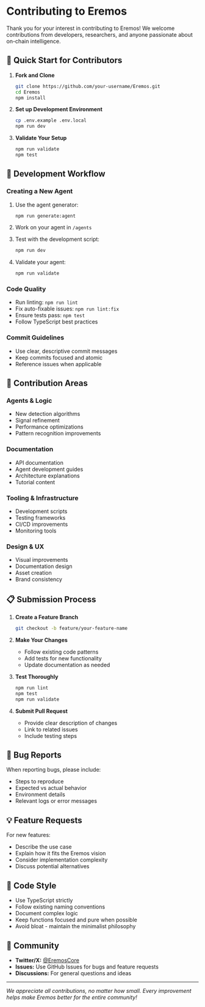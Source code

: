 # Contributing to Eremos

Thank you for your interest in contributing to Eremos! We welcome contributions from developers, researchers, and anyone passionate about on-chain intelligence.

## 🚀 Quick Start for Contributors

1. **Fork and Clone**
   ```bash
   git clone https://github.com/your-username/Eremos.git
   cd Eremos
   npm install
   ```

2. **Set up Development Environment**
   ```bash
   cp .env.example .env.local
   npm run dev
   ```

3. **Validate Your Setup**
   ```bash
   npm run validate
   npm test
   ```

## 🔧 Development Workflow

### Creating a New Agent

1. Use the agent generator:
   ```bash
   npm run generate:agent
   ```

2. Work on your agent in `/agents`
3. Test with the development script:
   ```bash
   npm run dev
   ```

4. Validate your agent:
   ```bash
   npm run validate
   ```

### Code Quality

- Run linting: `npm run lint`
- Fix auto-fixable issues: `npm run lint:fix`
- Ensure tests pass: `npm test`
- Follow TypeScript best practices

### Commit Guidelines

- Use clear, descriptive commit messages
- Keep commits focused and atomic
- Reference issues when applicable

## 🎯 Contribution Areas

### Agents & Logic
- New detection algorithms
- Signal refinement
- Performance optimizations
- Pattern recognition improvements

### Documentation
- API documentation
- Agent development guides
- Architecture explanations
- Tutorial content

### Tooling & Infrastructure
- Development scripts
- Testing frameworks
- CI/CD improvements
- Monitoring tools

### Design & UX
- Visual improvements
- Documentation design
- Asset creation
- Brand consistency

## 📋 Submission Process

1. **Create a Feature Branch**
   ```bash
   git checkout -b feature/your-feature-name
   ```

2. **Make Your Changes**
   - Follow existing code patterns
   - Add tests for new functionality
   - Update documentation as needed

3. **Test Thoroughly**
   ```bash
   npm run lint
   npm test
   npm run validate
   ```

4. **Submit Pull Request**
   - Provide clear description of changes
   - Link to related issues
   - Include testing steps

## 🐛 Bug Reports

When reporting bugs, please include:
- Steps to reproduce
- Expected vs actual behavior
- Environment details
- Relevant logs or error messages

## 💡 Feature Requests

For new features:
- Describe the use case
- Explain how it fits the Eremos vision
- Consider implementation complexity
- Discuss potential alternatives

## 📝 Code Style

- Use TypeScript strictly
- Follow existing naming conventions
- Document complex logic
- Keep functions focused and pure when possible
- Avoid bloat - maintain the minimalist philosophy

## 🤝 Community

- **Twitter/X:** [@EremosCore](https://x.com/EremosCore)
- **Issues:** Use GitHub Issues for bugs and feature requests
- **Discussions:** For general questions and ideas

---

*We appreciate all contributions, no matter how small. Every improvement helps make Eremos better for the entire community!*
